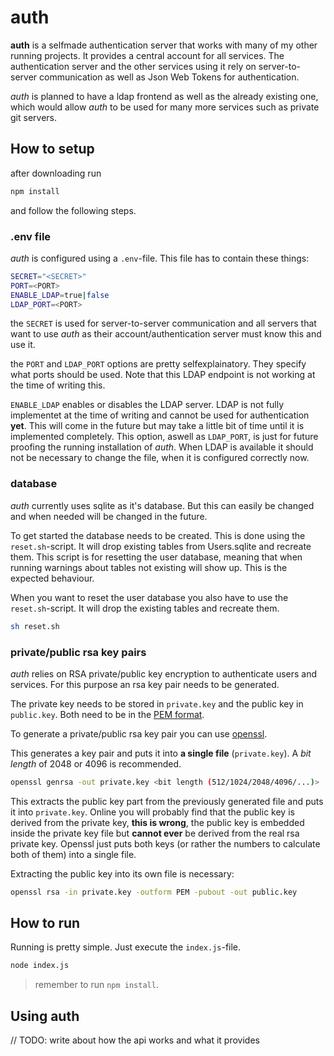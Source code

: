 # auth

**auth** is a selfmade authentication server that works with many of my other running projects. It provides a central account for all services.
The authentication server and the other services using it rely on server-to-server communication as well as Json Web Tokens for authentication.

*auth* is planned to have a ldap frontend as well as the already existing one, which would allow *auth* to be used for many more services such as private git servers.


## How to setup

after downloading run 

```sh
npm install
```

and follow the following steps.

### .env file

*auth* is configured using a `.env`-file. This file has to contain these things:

```sh
SECRET="<SECRET>"
PORT=<PORT>
ENABLE_LDAP=true|false
LDAP_PORT=<PORT>
```

the `SECRET` is used for server-to-server communication and all servers that want to use *auth* as their account/authentication server must know this and use it.

the `PORT` and `LDAP_PORT` options are pretty selfexplainatory. They specify what ports should be used. Note that this LDAP endpoint is not working at the time of writing this.

`ENABLE_LDAP` enables or disables the LDAP server. LDAP is not fully implementet at the time of writing and cannot be used for authentication **yet**. This will come in the future but may take a little bit of time until it is implemented completely. This option, aswell as `LDAP_PORT`, is just for future proofing the running installation of *auth*. When LDAP is available it should not be necessary to change the file, when it is configured correctly now.

### database

*auth* currently uses sqlite as it's database. But this can easily be changed and when needed will be changed in the future.

To get started the database needs to be created. This is done using the `reset.sh`-script. It will drop existing tables from Users.sqlite and recreate them. This script is for resetting the user database, meaning that when running warnings about tables not existing will show up. This is the expected behaviour.

When you want to reset the user database you also have to use the `reset.sh`-script. It will drop the existing tables and recreate them.

```sh
sh reset.sh
```

### private/public rsa key pairs

*auth* relies on RSA private/public key encryption to authenticate users and services. For this purpose an rsa key pair needs to be generated.

The private key needs to be stored in `private.key` and the public key in `public.key`. Both need to be in the [PEM format](https://www.cryptosys.net/pki/rsakeyformats.html).

To generate a private/public rsa key pair you can use [openssl](https://www.openssl.org/).

This generates a key pair and puts it into **a single file** (`private.key`). A *bit length* of 2048 or 4096 is recommended.

```sh
openssl genrsa -out private.key <bit length (512/1024/2048/4096/...)>
```

This extracts the public key part from the previously generated file and puts it into `private.key`. Online you will probably find that the public key is derived from the private key, **this is wrong**, the public key is embedded inside the private key file but **cannot ever** be derived from the real rsa private key. Openssl just puts both keys (or rather the numbers to calculate both of them) into a single file.

Extracting the public key into its own file is necessary:

```sh
openssl rsa -in private.key -outform PEM -pubout -out public.key
```

## How to run

Running is pretty simple. Just execute the `index.js`-file.

```sh
node index.js
```

> remember to run `npm install`.

## Using auth

// TODO: write about how the api works and what it provides